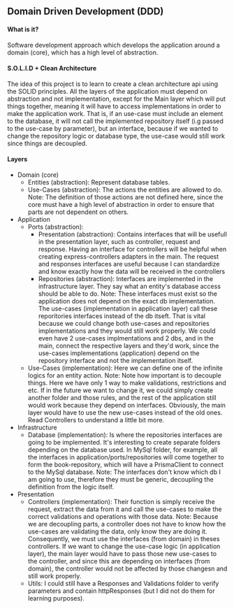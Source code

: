 ## Domain Driven Development (DDD)

#### What is it? 
Software development approach which develops the application around a domain (core), which has a high level of abstraction.

#### S.O.L.I.D + Clean Architecture
The idea of this project is to learn to create a clean architecture api using the SOLID principles. All the layers of the application must depend on abstraction and not implementation, except for the Main layer which will put things together, meaning it will have to access implementations in order to make the application work. That is, if an use-case must include an element to the database, it will not call the implemented repository itself (i.g passed to the use-case by parameter), but an interface, because if we wanted to change the repository logic or database type, the use-case would still work since things are decoupled.

#### Layers
- Domain (core)
  - Entities (abstraction): Represent database tables.
  - Use-Cases (abstraction): The actions the entities are allowed to do. Note: The definition of those actions are not defined here, since the core must have a high level of abstraction in order to ensure that parts are not dependent on others.
- Application
  - Ports (abstraction):
    - Presentation (abstraction): Contains interfaces that will be usefull in the presentation layer, such as controller, request and response. Having an interface for controllers will be helpful when creating express-controllers adapters in the main. The request and responses interfaces are useful because I can standardize and know exactly how the data will be received in the controllers
    - Repositories (abstraction): Interfaces are implemented in the infrastructure layer. They say what an entity's database access should be able to do. 
    Note: These interfaces must exist so the application does not depend on the exact db implementation. The use-cases (implementation in application layer) call these reporitories interfaces instead of the db itseft. That is vital because we could change both use-cases and repositories implementations and they would still work properly. We could even have 2 use-cases implmentations and 2 dbs, and in the main, connect the respective layers and they'd work, since the use-cases implementations (application) depend on the repository interface and not the implementation itself.
  - Use-Cases (implementation): Here we can define one of the infinite logics for an entity action. 
  Note: Note how important is to decouple things. Here we have only 1 way to make validations, restrictions and etc. If in the future we want to change it, we could simply create another folder and those rules, and the rest of the application still would work because they depend on interfaces. Obviously, the main layer would have to use the new use-cases instead of the old ones. Read Controllers to understand a little bit more.
- Infrastructure
  - Database (implementation): Is where the repositories interfaces are going to be implemented. It's interesting to create separate folders depending on the database used. In MySql folder, for example, all the interfaces in application/ports/repositories will come together to form the book-repository, which will have a PrismaClient to connect to the MySql database. 
  Note: The interfaces don't know which db I am going to use, therefore they must be generic, decoupling the definition from the logic itself.
- Presentation
  - Controllers (implementation): Their function is simply receive the request, extract the data from it and call the use-cases to make the correct validations and operations with those data. 
  Note: Because we are decoupling parts, a controller does not have to know how the use-cases are validating the data, only know they are doing it. Consequently, we must use the interfaces (from domain) in theses controllers. If we want to change the use-case logic (in application layer), the main layer would have to pass those new use-cases to the controller, and since this are depending on interfaces (from domain), the controller would not be affected by those changesn and still work properly.
  - Utils: I could still have a Responses and Validations folder to verify parameters and contain httpResponses (but I did not do them for learning purposes).